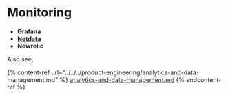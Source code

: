 # Monitoring

* **Grafana**
* ****[**Netdata**](http://devopsbootcamp.osuosl.org/first-steps.html#first-steps)****
* **Newrelic**



Also see,&#x20;

{% content-ref url="../../../product-engineering/analytics-and-data-management.md" %}
[analytics-and-data-management.md](../../../product-engineering/analytics-and-data-management.md)
{% endcontent-ref %}
